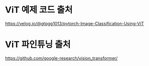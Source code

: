 # ViT 예제 코드 출처 
https://velog.io/@gtpgg1013/pytorch-Image-Classification-Using-ViT

# ViT 파인튜닝 출처
https://github.com/google-research/vision_transformer/
